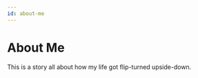```yaml
---
id: about-me
---
```

<h1>About Me</h1>
<p>This is a story all about how my life got flip-turned upside-down.</p>
